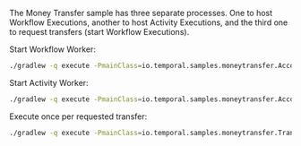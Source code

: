 The Money Transfer sample has three separate processes.
One to host Workflow Executions, another to host Activity Executions, and the third one to request transfers (start Workflow Executions).

Start Workflow Worker:

```bash
./gradlew -q execute -PmainClass=io.temporal.samples.moneytransfer.AccountTransferWorker
```

Start Activity Worker:

```bash
./gradlew -q execute -PmainClass=io.temporal.samples.moneytransfer.AccountActivityWorker
```

Execute once per requested transfer:

```bash
./gradlew -q execute -PmainClass=io.temporal.samples.moneytransfer.TransferRequester
```
